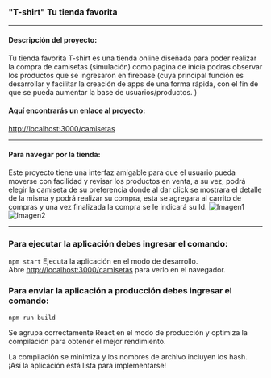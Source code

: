 ### "T-shirt" Tu tienda favorita
***
#### Descripción del proyecto:

Tu tienda favorita T-shirt es una tienda online diseñada  para poder realizar la compra de camisetas (simulación) como pagina de inicia podras observar los productos que se ingresaron en firebase (cuya principal función es desarrollar y facilitar la creación de apps de una forma rápida, con el fin de que se pueda aumentar la base de usuarios/productos. ) 

#### Aquí encontrarás un enlace al proyecto:
 [http://localhost:3000/camisetas](http://localhost:3000/camisetas/1)
 
***
#### Para navegar por la tienda:
Este proyecto tiene una interfaz amigable para que el usuario pueda moverse con facilidad y revisar los productos en venta, a su vez, podrá elegir la camiseta de su preferencia donde al dar click se mostrara el detalle de la misma y podrá realizar su compra, esta se agregara al carrito de compras y una vez finalizada la compra se le indicará su Id.
![Imagen1](picture1.jpeg)
![Imagen2](picture2.jpeg)

***
### Para ejecutar la aplicación debes ingresar el comando:
 `npm start`
Ejecuta la aplicación en el modo de desarrollo.\
Abre [http://localhost:3000/camisetas](http://localhost:3000/camisetas/1) para verlo en el navegador.

###  Para enviar la aplicación a producción debes ingresar el comando:
`npm run build`

Se agrupa correctamente React en el modo de producción y optimiza la compilación para obtener el mejor rendimiento.

La compilación se minimiza y los nombres de archivo incluyen los hash. \
¡Así la aplicación está lista para implementarse!



